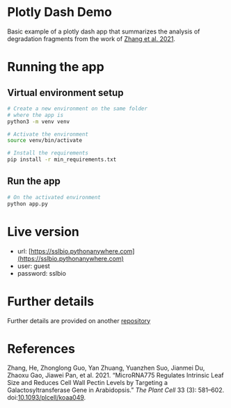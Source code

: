 # Plotly Dash Demo

Basic example of a plotly dash app that summarizes the analysis of degradation fragments from the work of <a href="#citeproc_bib_item_1">Zhang et al. 2021</a>.


# Running the app


## Virtual environment setup

```bash
# Create a new environment on the same folder
# where the app is
python3 -m venv venv

# Activate the environment
source venv/bin/activate

# Install the requirements
pip install -r min_requirements.txt
```


## Run the app

```bash
# On the activated environment
python app.py
```


# Live version

-   url: [https://sslbio.pythonanywhere.com](https://sslbio.pythonanywhere.com)
-   user: guest
-   password: sslbio


# Further details

Further details are provided on another [repository](https://github.com/ssl-bio/Degradome-analysis)


# References

  <div class="csl-entry"><a id="citeproc_bib_item_1"></a>Zhang, He, Zhonglong Guo, Yan Zhuang, Yuanzhen Suo, Jianmei Du, Zhaoxu Gao, Jiawei Pan, et al. 2021. “MicroRNA775 Regulates Intrinsic Leaf Size and Reduces Cell Wall Pectin Levels by Targeting a Galactosyltransferase Gene in Arabidopsis.” <i>The Plant Cell</i> 33 (3): 581–602. doi:<a href="https://doi.org/10.1093/plcell/koaa049">10.1093/plcell/koaa049</a>.</div>
</div>
